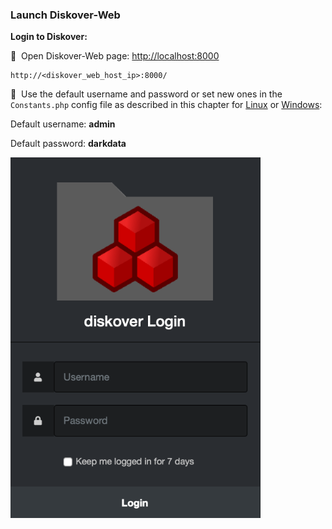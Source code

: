 
### Launch Diskover-Web

**Login to Diskover:**

🔴 &nbsp;Open Diskover-Web page: [http://localhost:8000](http://localhost:8000)
```
http://<diskover_web_host_ip>:8000/
```

🔴 &nbsp;Use the default username and password or set new ones in the `Constants.php` config file as described in this chapter for [Linux](#change_user_pass_linux) or [Windows](#change_user_pass_windows):

Default username:  **admin**

Default password:  **darkdata**

<img src="images/image_login_window_logo_diskover.png" width="400">
